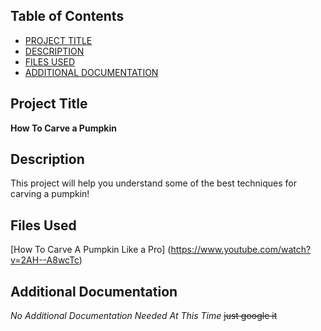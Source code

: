   ## Table of Contents

  - [PROJECT TITLE](#Project-Title)
  - [DESCRIPTION](#Description)
  - [FILES USED](#files-used)
  - [ADDITIONAL DOCUMENTATION](#additional-documentation)

  ## Project Title
  
  **How To Carve a Pumpkin**
  
  ## Description
  
  This project will help you understand some of the best techniques for carving a pumpkin!
    
   ## Files Used
   [How To Carve A Pumpkin Like a Pro] (https://www.youtube.com/watch?v=2AH--A8wcTc)
   
   ## Additional Documentation
  
  *No Additional Documentation Needed At This Time*
~~just google it~~
